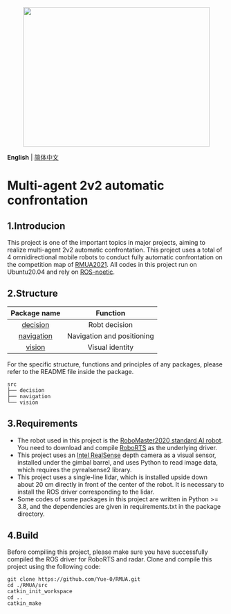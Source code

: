 <div align="center">
    <img src="images/robot.png" width="431" height="323" />
</div>

__English__ | [简体中文](README_cn.md)

# Multi-agent 2v2 automatic confrontation

## 1.Introducion

This project is one of the important topics in major projects, aiming to realize multi-agent 2v2 automatic confrontation.
This project uses a total of 4 omnidirectional mobile robots to conduct fully automatic confrontation on the competition map of [RMUA2021](https://icra2021.org/competitions/dji-robomaster-ai-challenge).
All codes in this project run on Ubuntu20.04 and rely on [ROS-noetic](http://wiki.ros.org/noetic).

## 2.Structure

| Package name             | Function                   |
|:------------------------:|:--------------------------:|
| [decision](decision)     | Robt decision              |
| [navigation](navigation) | Navigation and positioning |
| [vision](vision)         | Visual identity            |

For the specific structure, functions and principles of any packages, please refer to the README file inside the package.

```
src
├── decision
├── navigation
└── vision
```

## 3.Requirements

* The robot used in this project is the [RoboMaster2020 standard AI robot](https://www.robomaster.com/zh-CN/products/components/detail/2499). You need to download and compile [RoboRTS](https://github.com/RoboMaster/RoboRTS) as the underlying driver.
* This project uses an [Intel RealSense](https://www.intelrealsense.com/) depth camera as a visual sensor, installed under the gimbal barrel, and uses Python to read image data, which requires the pyrealsense2 library.
* This project uses a single-line lidar, which is installed upside down about 20 cm directly in front of the center of the robot. It is necessary to install the ROS driver corresponding to the lidar.
* Some codes of some packages in this project are written in Python >= 3.8, and the dependencies are given in requirements.txt in the package directory.

## 4.Build

Before compiling this project, please make sure you have successfully compiled the ROS driver for RoboRTS and radar.
Clone and compile this project using the following code:

```shell
git clone https://github.com/Yue-0/RMUA.git
cd ./RMUA/src
catkin_init_workspace
cd ..
catkin_make
```
